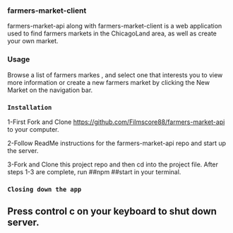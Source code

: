 ### farmers-market-client

farmers-market-api along with farmers-market-client is a web application used to find farmers markets in the ChicagoLand area, as well as create your own market.

### Usage

Browse a list of farmers markes , and select one that interests you to view more information or create a new farmers market by clicking the New Market on the navigation bar. 

 ###                     `Installation`
  1-First Fork and Clone https://github.com/Filmscore88/farmers-market-api to your computer.
  
  2-Follow ReadMe instructions for the farmers-market-api repo and start up the server. 
   
  3-Fork and Clone this project repo and then cd into the project file. After steps 1-3 are complete, run ##npm ##start in         your terminal.



###                       `Closing down the app`


## Press control c on your keyboard to shut down server. 














